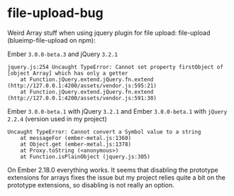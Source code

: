 # file-upload-bug

Weird Array stuff when using jquery plugin for file upload: file-upload (blueimp-file-upload on npm):

Ember `3.0.0-beta.3` and jQuery `3.2.1`
```
jquery.js:254 Uncaught TypeError: Cannot set property firstObject of [object Array] which has only a getter
	at Function.jQuery.extend.jQuery.fn.extend (http://127.0.0.1:4200/assets/vendor.js:595:21)
	at Function.jQuery.extend.jQuery.fn.extend (http://127.0.0.1:4200/assets/vendor.js:591:30)
```

Ember `3.0.0-beta.1` with jQuery `3.2.1` and Ember `3.0.0-beta.1` with `jQuery 2.2.4` (version used in my project)
```
Uncaught TypeError: Cannot convert a Symbol value to a string
	at messageFor (ember-metal.js:1360)
	at Object.get (ember-metal.js:1378)
	at Proxy.toString (<anonymous>)
	at Function.isPlainObject (jquery.js:305)
```

On Ember 2.18.0 everything works. It seems that disabling the prototype extensions for arrays fixes the issue but
my project relies quite a bit on the prototype extensions, so disabling is not really an option.